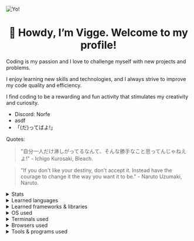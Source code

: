 
![Yo!](https://cdn3.emoji.gg/emojis/5382-yo-pepe.png)
<h1 align="center">👋 Howdy, I’m Vigge. Welcome to my profile!</h1> 
<p>Coding is my passion and I love to challenge myself with new projects and problems.</p>
<p>I enjoy learning new skills and technologies, and I always strive to improve my code quality and efficiency.</p>
<p>I find coding to be a rewarding and fun activity that stimulates my creativity and curiosity.</p>

<ul>
 <li>
  Discord: Norfe
 </li>
 <li>
  asdf
 </li>
 <li>
  「(だ)ってばよ!」
 </li>
</ul>

Quotes:
> "自分一人だけ淋しがってるなんて、そんな勝手なこと思ってんじゃねえよ!" - Ichigo Kurosaki, Bleach.

> "If you don't like your destiny, don't accept it. Instead have the courage to change it the way you want it to be." - Naruto Uzumaki, Naruto.

<details>
 <summary><span>Stats</span></summary>
 
 ![Top Langs](https://github-readme-stats.vercel.app/api/top-langs/?username=NorthPew&theme=transparent)
 
</details>


<details> 
 <summary><span>Learned languages </span></summary>
 Learned from education:
 
 ![CSS]( 
 https://img.shields.io/badge/CSS3-1572B6?style=for-the-badge&logo=css3&logoColor=white) ![HTML]( 
 https://img.shields.io/badge/HTML5-E34F26?style=for-the-badge&logo=html5&logoColor=white) ![JS]( 
 https://img.shields.io/badge/JavaScript-323330?style=for-the-badge&logo=javascript&logoColor=F7DF1E) ![JSON]( 
 https://img.shields.io/badge/json-5E5C5C?style=for-the-badge&logo=json&logoColor=white) ![PHP]( 
 https://img.shields.io/badge/PHP-777BB4?style=for-the-badge&logo=php&logoColor=white)
 
 Learned on my own:
 
 ![C#]( 
 https://img.shields.io/badge/C%23-239120?style=for-the-badge&logo=c-sharp&logoColor=white) 
 
</details>

<details> 
 <summary><span>Learned frameworks & libraries </span></summary>
 Learned from education:
 
  ![React](  
 https://img.shields.io/badge/React-20232A?style=for-the-badge&logo=react&logoColor=61DAFB)  ![Vite](  
 https://img.shields.io/badge/Vite-B73BFE?style=for-the-badge&logo=vite&logoColor=FFD62E)  ![Pages](  
 https://img.shields.io/badge/GitHub%20Pages-222222?style=for-the-badge&logo=GitHub%20Pages&logoColor=white) ![NPM](  
 https://img.shields.io/badge/npm-CB3837?style=for-the-badge&logo=npm&logoColor=white)
 
 Learned on my own:
 
 ![Net](   
 https://img.shields.io/badge/.NET-512BD4?style=for-the-badge&logo=dotnet&logoColor=white) ![Net](    
 https://img.shields.io/badge/Electron-2B2E3A?style=for-the-badge&logo=electron&logoColor=9FEAF9)  ![Jquery](    
 https://img.shields.io/badge/jQuery-0769AD?style=for-the-badge&logo=jquery&logoColor=white) ![Expo](     
 https://img.shields.io/badge/Expo-1B1F23?style=for-the-badge&logo=expo&logoColor=white)
 
</details>

<details> 
 <summary><span>OS used </span></summary>
 
 ![Android]( 
 https://img.shields.io/badge/Android-3DDC84?style=for-the-badge&logo=android&logoColor=white) ![Fedora]( 
 https://img.shields.io/badge/Fedora-294172?style=for-the-badge&logo=fedora&logoColor=white) ![POP]( 
 https://img.shields.io/badge/Pop!_OS-48B9C7?style=for-the-badge&logo=Pop!_OS&logoColor=white) ![Win11]( 
 https://img.shields.io/badge/Windows_11-0078d4?style=for-the-badge&logo=windows-11&logoColor=white)
 
</details> 

<details> 
 <summary><span>Terminals used</span></summary>
 
 ![Git]( 
 https://img.shields.io/badge/GIT-E44C30?style=for-the-badge&logo=git&logoColor=white) ![Win Terminal]( 
 https://img.shields.io/badge/windows%20terminal-4D4D4D?style=for-the-badge&logo=windows%20terminal&logoColor=white)
 
</details>

<details> 
 <summary><span>Browsers used</span></summary>
 
 ![Brave]( 
https://img.shields.io/badge/Brave-FF1B2D?style=for-the-badge&logo=Brave&logoColor=white)  ![Chrome]( 
https://img.shields.io/badge/Google_chrome-4285F4?style=for-the-badge&logo=Google-chrome&logoColor=white)  ![Edge]( 
https://img.shields.io/badge/Microsoft_Edge-0078D7?style=for-the-badge&logo=Microsoft-edge&logoColor=white) 

</details>

<details> 
 <summary><span>Tools & programs used</span></summary>
  
 ![Trello]( 
https://img.shields.io/badge/Trello-0052CC?style=for-the-badge&logo=trello&logoColor=white) ![Notion]( 
https://img.shields.io/badge/Notion-000000?style=for-the-badge&logo=notion&logoColor=white)  ![Office]( 
https://img.shields.io/badge/Microsoft_Office-D83B01?style=for-the-badge&logo=microsoft-office&logoColor=white) ![Code]( 
https://img.shields.io/badge/VSCode-0078D4?style=for-the-badge&logo=visual%20studio%20code&logoColor=white) ![Visual]( 
https://img.shields.io/badge/Visual_Studio-5C2D91?style=for-the-badge&logo=visual%20studio&logoColor=white) ![Visual]( 
https://img.shields.io/badge/Notepad++-90E59A.svg?style=for-the-badge&logo=notepad%2B%2B&logoColor=black) ![Insomnia]( 
https://img.shields.io/badge/Insomnia-5849be?style=for-the-badge&logo=Insomnia&logoColor=white)  ![Photoshop]( 
https://img.shields.io/badge/Adobe%20Photoshop-31A8FF?style=for-the-badge&logo=Adobe%20Photoshop&logoColor=black) ![Gimp]( 
https://img.shields.io/badge/gimp-5C5543?style=for-the-badge&logo=gimp&logoColor=white) ![Figma]( 
https://img.shields.io/badge/Figma-F24E1E?style=for-the-badge&logo=figma&logoColor=white) 

</details> 
<!---
NorthPew/NorthPew is a ✨ special ✨ repository because its `README.md` (this file) appears on your GitHub profile.
You can click the Preview link to take a look at your changes.
--->



